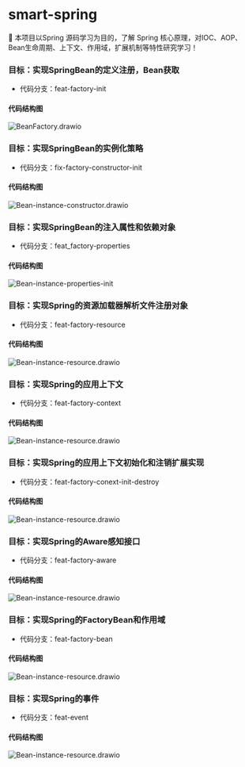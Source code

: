 # smart-spring
🌱 本项目以Spring 源码学习为目的，了解 Spring 核心原理，对IOC、AOP、Bean生命周期、上下文、作用域，扩展机制等特性研究学习！

### 目标：实现SpringBean的定义注册，Bean获取
+ 代码分支：feat-factory-init 
#### 代码结构图

![BeanFactory.drawio](./smart-spring-ioc/doc/BeanFactory.drawio.png)

### 目标：实现SpringBean的实例化策略
+ 代码分支：fix-factory-constructor-init
#### 代码结构图

![Bean-instance-constructor.drawio](./smart-spring-ioc/doc/Bean-instance-constructor.drawio.png)

### 目标：实现SpringBean的注入属性和依赖对象
+ 代码分支：feat_factory-properties
#### 代码结构图

![Bean-instance-properties-init](./smart-spring-ioc/doc/Bean-instance-properties-init.png)

### 目标：实现Spring的资源加载器解析文件注册对象
+ 代码分支：feat-factory-resource
#### 代码结构图

![Bean-instance-resource.drawio](./smart-spring-ioc/doc/Bean-instance-resource.drawio.png)

### 目标：实现Spring的应用上下文
+ 代码分支：feat-factory-context
#### 代码结构图

![Bean-instance-resource.drawio](./smart-spring-ioc/doc/Bean-context-refresh.png)

### 目标：实现Spring的应用上下文初始化和注销扩展实现
+ 代码分支：feat-factory-conext-init-destroy
#### 代码结构图

![Bean-instance-resource.drawio](./smart-spring-ioc/doc/Bean-factory-destroy.png)

### 目标：实现Spring的Aware感知接口
+ 代码分支：feat-factory-aware
#### 代码结构图

![Bean-instance-resource.drawio](./smart-spring-ioc/doc/Bean-context-aware.drawio.png)

### 目标：实现Spring的FactoryBean和作用域
+ 代码分支：feat-factory-bean
#### 代码结构图

![Bean-instance-resource.drawio](./smart-spring-ioc/doc/Factory-Bean.png)

### 目标：实现Spring的事件
+ 代码分支：feat-event
#### 代码结构图

![Bean-instance-resource.drawio](./smart-spring-ioc/doc/Spring-event.png)
